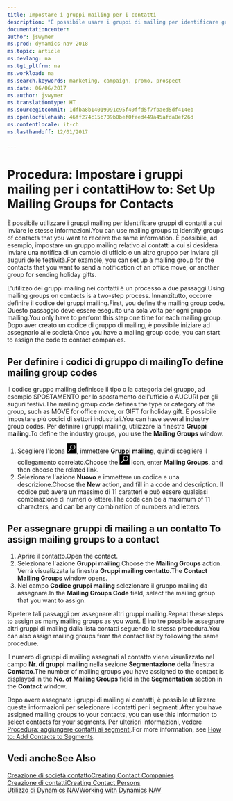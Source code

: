 ```yaml
---
title: Impostare i gruppi mailing per i contatti
description: "È possibile usare i gruppi di mailing per identificare gruppi di contatti a cui inviare le stesse informazioni, ad esempio per una campagna marketing o promozionale."
documentationcenter: 
author: jswymer
ms.prod: dynamics-nav-2018
ms.topic: article
ms.devlang: na
ms.tgt_pltfrm: na
ms.workload: na
ms.search.keywords: marketing, campaign, promo, prospect
ms.date: 06/06/2017
ms.author: jswymer
ms.translationtype: HT
ms.sourcegitcommit: 1dfba8b14019991c95f40ffd5f7fbaed5df414eb
ms.openlocfilehash: 46ff274c15b709b0bef0feed449a45afda8ef26d
ms.contentlocale: it-ch
ms.lasthandoff: 12/01/2017

---
```

# <a name="how-to-set-up-mailing-groups-for-contacts"></a><span data-ttu-id="ecf89-103">Procedura: Impostare i gruppi mailing per i contatti</span><span class="sxs-lookup"><span data-stu-id="ecf89-103">How to: Set Up Mailing Groups for Contacts</span></span>
<span data-ttu-id="ecf89-104">È possibile utilizzare i gruppi mailing per identificare gruppi di contatti a cui inviare le stesse informazioni.</span><span class="sxs-lookup"><span data-stu-id="ecf89-104">You can use mailing groups to identify groups of contacts that you want to receive the same information.</span></span> <span data-ttu-id="ecf89-105">È possibile, ad esempio, impostare un gruppo mailing relativo ai contatti a cui si desidera inviare una notifica di un cambio di ufficio o un altro gruppo per inviare gli auguri delle festività.</span><span class="sxs-lookup"><span data-stu-id="ecf89-105">For example, you can set up a mailing group for the contacts that you want to send a notification of an office move, or another group for sending holiday gifts.</span></span>

<span data-ttu-id="ecf89-106">L'utilizzo dei gruppi mailing nei contatti è un processo a due passaggi.</span><span class="sxs-lookup"><span data-stu-id="ecf89-106">Using mailing groups on contacts is a two-step process.</span></span> <span data-ttu-id="ecf89-107">Innanzitutto, occorre definire il codice dei gruppi mailing.</span><span class="sxs-lookup"><span data-stu-id="ecf89-107">First, you define the mailing group code.</span></span> <span data-ttu-id="ecf89-108">Questo passaggio deve essere eseguito una sola volta per ogni gruppo mailing.</span><span class="sxs-lookup"><span data-stu-id="ecf89-108">You only have to perform this step one time for each mailing group.</span></span> <span data-ttu-id="ecf89-109">Dopo aver creato un codice di gruppo di mailing, è possibile iniziare ad assegnarlo alle società.</span><span class="sxs-lookup"><span data-stu-id="ecf89-109">Once you have a mailing group code, you can start to assign the code to contact companies.</span></span>

## <a name="to-define-mailing-group-codes"></a><span data-ttu-id="ecf89-110">Per definire i codici di gruppo di mailing</span><span class="sxs-lookup"><span data-stu-id="ecf89-110">To define mailing group codes</span></span>
<span data-ttu-id="ecf89-111">Il codice gruppo mailing definisce il tipo o la categoria del gruppo, ad esempio SPOSTAMENTO per lo spostamento dell'ufficio o AUGURI per gli auguri festivi.</span><span class="sxs-lookup"><span data-stu-id="ecf89-111">The mailing group code defines the type or category of the group, such as MOVE for office move, or GIFT for holiday gift.</span></span> <span data-ttu-id="ecf89-112">È possibile impostare più codici di settori industriali.</span><span class="sxs-lookup"><span data-stu-id="ecf89-112">You can have several industry group codes.</span></span> <span data-ttu-id="ecf89-113">Per definire i gruppi mailing, utilizzare la finestra **Gruppi mailing**.</span><span class="sxs-lookup"><span data-stu-id="ecf89-113">To define the industry groups, you use the **Mailing Groups** window.</span></span>

1. <span data-ttu-id="ecf89-114">Scegliere l'icona ![Cerca pagina o report](media/ui-search/search_small.png "icona Cerca pagina o report"), immettere **Gruppi mailing**, quindi scegliere il collegamento correlato.</span><span class="sxs-lookup"><span data-stu-id="ecf89-114">Choose the ![Search for Page or Report](media/ui-search/search_small.png "Search for Page or Report icon") icon, enter **Mailing Groups**, and then choose the related link.</span></span>
2. <span data-ttu-id="ecf89-115">Selezionare l'azione **Nuovo** e immettere un codice e una descrizione.</span><span class="sxs-lookup"><span data-stu-id="ecf89-115">Choose the **New** action, and fill in a code and description.</span></span> <span data-ttu-id="ecf89-116">Il codice può avere un massimo di 11 caratteri e può essere qualsiasi combinazione di numeri o lettere.</span><span class="sxs-lookup"><span data-stu-id="ecf89-116">The code can be a maximum of 11 characters, and can be any combination of numbers and letters.</span></span>

## <span data-ttu-id="ecf89-117"><a name="AssignMailGroupContact"></a> Per assegnare gruppi di mailing a un contatto</span><span class="sxs-lookup"><span data-stu-id="ecf89-117"><a name="AssignMailGroupContact"></a> To assign mailing groups to a contact</span></span>
1. <span data-ttu-id="ecf89-118">Aprire il contatto.</span><span class="sxs-lookup"><span data-stu-id="ecf89-118">Open the contact.</span></span>
2. <span data-ttu-id="ecf89-119">Selezionare l'azione **Gruppi mailing**.</span><span class="sxs-lookup"><span data-stu-id="ecf89-119">Choose the **Mailing Groups** action.</span></span> <span data-ttu-id="ecf89-120">Verrà visualizzata la finestra **Gruppi mailing contatto**.</span><span class="sxs-lookup"><span data-stu-id="ecf89-120">The **Contact Mailing Groups** window opens.</span></span>
3. <span data-ttu-id="ecf89-121">Nel campo **Codice gruppi mailing** selezionare il gruppo mailing da assegnare.</span><span class="sxs-lookup"><span data-stu-id="ecf89-121">In the **Mailing Groups Code** field, select the mailing group that you want to assign.</span></span>

<span data-ttu-id="ecf89-122">Ripetere tali passaggi per assegnare altri gruppi mailing.</span><span class="sxs-lookup"><span data-stu-id="ecf89-122">Repeat these steps to assign as many mailing groups as you want.</span></span> <span data-ttu-id="ecf89-123">È inoltre possibile assegnare altri gruppi di mailing dalla lista contatti seguendo la stessa procedura.</span><span class="sxs-lookup"><span data-stu-id="ecf89-123">You can also assign mailing groups from the contact list by following the same procedure.</span></span>

<span data-ttu-id="ecf89-124">Il numero di gruppi di mailing assegnati al contatto viene visualizzato nel campo **Nr. di gruppi mailing** nella sezione **Segmentazione** della finestra **Contatto**.</span><span class="sxs-lookup"><span data-stu-id="ecf89-124">The number of mailing groups you have assigned to the contact is displayed in the **No. of Mailing Groups** field in the **Segmentation** section in the **Contact** window.</span></span>

<span data-ttu-id="ecf89-125">Dopo avere assegnato i gruppi di mailing ai contatti, è possibile utilizzare queste informazioni per selezionare i contatti per i segmenti.</span><span class="sxs-lookup"><span data-stu-id="ecf89-125">After you have assigned mailing groups to your contacts, you can use this information to select contacts for your segments.</span></span> <span data-ttu-id="ecf89-126">Per ulteriori informazioni, vedere [Procedura: aggiungere contatti ai segmenti](marketing-add-contact-segment.md).</span><span class="sxs-lookup"><span data-stu-id="ecf89-126">For more information, see [How to: Add Contacts to Segments](marketing-add-contact-segment.md).</span></span>

## <a name="see-also"></a><span data-ttu-id="ecf89-127">Vedi anche</span><span class="sxs-lookup"><span data-stu-id="ecf89-127">See Also</span></span>
[<span data-ttu-id="ecf89-128">Creazione di società contatto</span><span class="sxs-lookup"><span data-stu-id="ecf89-128">Creating Contact Companies</span></span>](marketing-create-contact-companies.md)  
[<span data-ttu-id="ecf89-129">Creazione di contatti</span><span class="sxs-lookup"><span data-stu-id="ecf89-129">Creating Contact Persons</span></span>](marketing-create-contact-persons.md)  
[<span data-ttu-id="ecf89-130">Utilizzo di Dynamics NAV</span><span class="sxs-lookup"><span data-stu-id="ecf89-130">Working with Dynamics NAV</span></span>](ui-work-product.md)

